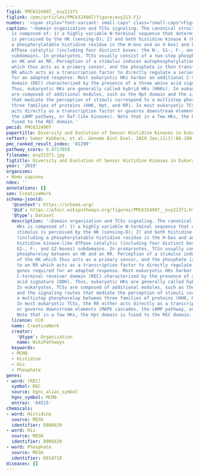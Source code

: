 ```yaml
---
figid: PMC6324907__evy213f1
figlink: /pmc/articles/PMC6324907/figure/evy213-F1/
number: '<span style="font-variant: small-caps" class="small-caps">Fig</span> . 1'
caption: '—Domain organization and TCSs signaling. The canonical structure of HKs
  is composed of: 1) a highly variable N-terminal sequence that determines which stimulus
  is perceived by the HK (sensing-D); 2) and both histidine kinase A (H(X)) (including
  a phosphorylatable histidine residue in the H-box and an X-box) and histidine kinase-like
  ATPase catalytic (including four distinct boxes: the N-, G1-, F-, and G2-boxes)
  subdomains. In prokaryotes, TCSs usually consist of a two-step phosphorelay between
  an HK and an RR. Perception of a stimulus induces autophosphorylation of the HK
  which thus acts as a primary sensor, and the phosphate is then transferred to an
  RR which acts as a transcription factor to directly regulate a series of genes required
  for an adapted response. Most eukaryotic HKs harbor an additional C-terminal receiver
  domain (REC) characterized by the presence of a three amino acid signature (DDK).
  Thus, eukaryotic HKs are generally called hybrid HKs (HHKs). In eukaryotes, TCSs
  are composed of additional modules, such as the Hpt domain and the signaling routes
  that mediate the perception of stimuli correspond to a multistep phosphorelay between
  three families of proteins (HHK, Hpt, and RR). In most eukaryotic TCSs, the RR either
  acts directly as a transcription factor or governs downstream elements (MAPK cascades,
  the cAMP pathway, or Raf-like kinases). Note that in a few HKs, the Hpt domain is
  fused to the REC domain.'
pmcid: PMC6324907
papertitle: Diversity and Evolution of Sensor Histidine Kinases in Eukaryotes.
reftext: Samar Kabbara, et al. Genome Biol Evol. 2019 Jan;11(1):86-108.
pmc_ranked_result_index: '81290'
pathway_score: 0.4717858
filename: evy213f1.jpg
figtitle: Diversity and Evolution of Sensor Histidine Kinases in Eukaryotes
year: '2019'
organisms:
- Homo sapiens
ndex: ''
annotations: []
seo: CreativeWork
schema-jsonld:
  '@context': https://schema.org/
  '@id': https://pfocr.wikipathways.org/figures/PMC6324907__evy213f1.html
  '@type': Dataset
  description: '—Domain organization and TCSs signaling. The canonical structure of
    HKs is composed of: 1) a highly variable N-terminal sequence that determines which
    stimulus is perceived by the HK (sensing-D); 2) and both histidine kinase A (H(X))
    (including a phosphorylatable histidine residue in the H-box and an X-box) and
    histidine kinase-like ATPase catalytic (including four distinct boxes: the N-,
    G1-, F-, and G2-boxes) subdomains. In prokaryotes, TCSs usually consist of a two-step
    phosphorelay between an HK and an RR. Perception of a stimulus induces autophosphorylation
    of the HK which thus acts as a primary sensor, and the phosphate is then transferred
    to an RR which acts as a transcription factor to directly regulate a series of
    genes required for an adapted response. Most eukaryotic HKs harbor an additional
    C-terminal receiver domain (REC) characterized by the presence of a three amino
    acid signature (DDK). Thus, eukaryotic HKs are generally called hybrid HKs (HHKs).
    In eukaryotes, TCSs are composed of additional modules, such as the Hpt domain
    and the signaling routes that mediate the perception of stimuli correspond to
    a multistep phosphorelay between three families of proteins (HHK, Hpt, and RR).
    In most eukaryotic TCSs, the RR either acts directly as a transcription factor
    or governs downstream elements (MAPK cascades, the cAMP pathway, or Raf-like kinases).
    Note that in a few HKs, the Hpt domain is fused to the REC domain.'
  license: CC0
  name: CreativeWork
  creator:
    '@type': Organization
    name: WikiPathways
  keywords:
  - MCM8
  - Histidine
  - His
  - Phosphate
genes:
- word: (REC)
  symbol: REC
  source: hgnc_alias_symbol
  hgnc_symbol: MCM8
  entrez: '84515'
chemicals:
- word: Histidine
  source: MESH
  identifier: D006639
- word: His
  source: MESH
  identifier: D006639
- word: Phosphate
  source: MESH
  identifier: D010710
diseases: []
---
```

